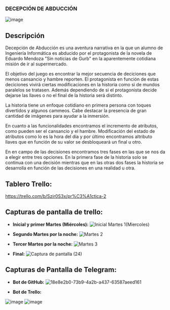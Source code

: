 ### DECEPCIÓN DE ABDUCCIÓN

![image](https://user-images.githubusercontent.com/78794703/111201630-3d63ce00-85c3-11eb-98d3-5c30c4cba05f.png)


## Descripción
Decepción de Abducción es una aventura narrativa en la que un alumno de Ingeniería Informática 
es abducido por el protagonista de la novela de Eduardo Mendoza "Sin noticias de Gurb" en la 
aparentemente cotidiana misión de ir al supermercado. 

El objetivo del juego es encontrar la mejor secuencia de deciciones que menos cansancio y hambre reporten.
El protagonista en función de estas deciciones vivirá ciertas modificaciones en la historia como si de mundos paralelos se tratasen. Además 
dependiendo de si el protagonista decide dejarse las llaves o no el final de la historia será distinto.

La historia tiene un enfoque cotidiano en primera persona con toques divertidos y algunos cammeos. Cabe destacar la presencia de gran cantidad 
de imágenes para ayudar a la inmersión.

En cuanto a las funcionalidades encontramos el incremento de atributos, como pueden ser el cansancio y el hambre. Modificación del
estado de atributos como lo es la hora del día y por último encontramos altributo llaves que en función de su valor se desbloqueará un
final u otro.

En en campo de las decisiones encontramos tres fases en las que se nos da a elegir entre tres opciones. En la primera fase de la historia 
solo se continua con una decisión mientras que en las otras dos fases la historia se desarrolla en función de las decisiones en una realidad u otra.

## Tablero Trello:
https://trello.com/b/Szir0S3x/pr%C3%A1ctica-2

## Capturas de pantalla de trello:

- **Inicial y primer Martes (Miércoles):**
![Inicial Martes 1(Miercoles)](https://user-images.githubusercontent.com/78794703/111200139-b3ffcc00-85c1-11eb-9e3b-21ee978a1e5b.png)
- **Segundo Martes por la noche:**
![Martes 2](https://user-images.githubusercontent.com/78794703/111200219-cb3eb980-85c1-11eb-8027-ea92e21cf4a9.png)

- **Tercer Martes por la noche:**
![Martes 3](https://user-images.githubusercontent.com/78794703/111200241-ced24080-85c1-11eb-8fc3-9970ca795396.png)

- **Final:**
![Captura de pantalla (24)](https://user-images.githubusercontent.com/78794703/111200965-9121e780-85c2-11eb-84d8-447103427902.png)


## Capturas de Pantalla de Telegram:

- **Bot de GitHub:**
![18e8e2b0-73b9-4a2b-a437-63587aeed161](https://user-images.githubusercontent.com/78794703/111200090-a5b1b000-85c1-11eb-8851-29c563fb9669.jpg)


- **Bot de Trello:**

![image](https://user-images.githubusercontent.com/78794703/111202713-7a7c9000-85c4-11eb-9b36-57b6aa77fe33.png)
![image](https://user-images.githubusercontent.com/78794703/111201322-efe76100-85c2-11eb-8341-363ea290d003.png)



